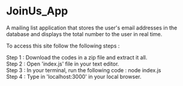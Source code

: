 # JoinUs_App
 A mailing list application that stores the user's email addresses in the database and displays the total number to the user in real time.
 
 To access this site follow the following steps :
 
 Step 1 : Download the codes in a zip file and extract it all.\
 Step 2 : Open 'index.js' file in your text editor.\
 Step 3 : In your terminal, run the following code : node index.js\
 Step 4 : Type in 'localhost:3000' in your local browser.
 
